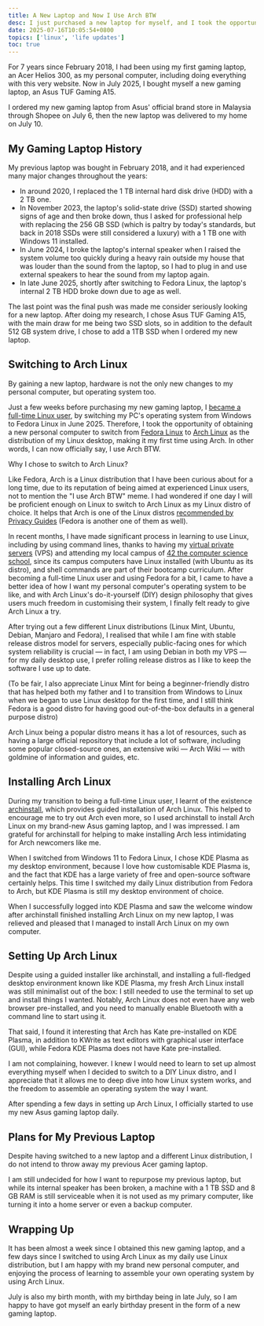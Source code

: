 ```yaml
---
title: A New Laptop and Now I Use Arch BTW
desc: I just purchased a new laptop for myself, and I took the opportunity to start using Arch Linux for the first time.
date: 2025-07-16T10:05:54+0800
topics: ['linux', 'life updates']
toc: true
---
```

For 7 years since February 2018, I had been using my first gaming laptop, an Acer Helios 300, as my personal computer, including doing everything with this very website. Now in July 2025, I bought myself a new gaming laptop, an Asus TUF Gaming A15.

I ordered my new gaming laptop from Asus' official brand store in Malaysia through Shopee on July 6, then the new laptop was delivered to my home on July 10.

## My Gaming Laptop History

My previous laptop was bought in February 2018, and it had experienced many major changes throughout the years:
- In around 2020, I replaced the 1 TB internal hard disk drive (HDD) with a 2 TB one.
- In November 2023, the laptop's solid-state drive (SSD) started showing signs of age and then broke down, thus I asked for professional help with replacing the 256 GB SSD (which is paltry by today's standards, but back in 2018 SSDs were still considered a luxury) with a 1 TB one with Windows 11 installed.
- In June 2024, I broke the laptop's internal speaker when I raised the system volume too quickly during a heavy rain outside my house that was louder than the sound from the laptop, so I had to plug in and use external speakers to hear the sound from my laptop again.
- In late June 2025, shortly after switching to Fedora Linux, the laptop's internal 2 TB HDD broke down due to age as well.

The last point was the final push was made me consider seriously looking for a new laptop. After doing my research, I chose Asus TUF Gaming A15, with the main draw for me being two SSD slots, so in addition to the default 512 GB system drive, I chose to add a 1TB SSD when I ordered my new laptop.

## Switching to Arch Linux

By gaining a new laptop, hardware is not the only new changes to my personal computer, but operating system too.

Just a few weeks before purchasing my new gaming laptop, I [became a full-time Linux user](2025-06-27-migrate-linux-full-time.md), by switching my PC's operating system from Windows to Fedora Linux in June 2025. Therefore, I took the opportunity of obtaining a new personal computer to switch from [Fedora Linux](https://www.fedoraproject.org/) to [Arch Linux](https://archlinux.org/) as the distribution of my Linux desktop, making it my first time using Arch. In other words, I can now officially say, I use Arch BTW.

Why I chose to switch to Arch Linux?

Like Fedora, Arch is a Linux distribution that I have been curious about for a long time, due to its reputation of being aimed at experienced Linux users, not to mention the "I use Arch BTW" meme. I had wondered if one day I will be proficient enough on Linux to switch to Arch Linux as my Linux distro of choice. It helps that Arch is one of the Linux distros [recommended by Privacy Guides](https://www.privacyguides.org/en/desktop/#arch-linux) (Fedora is another one of them as well).

In recent months, I have made significant process in learning to use Linux, including by using command lines, thanks to having my [virtual private servers](2025-05-19-my-vps-arc-began.md) (VPS) and attending my local campus of [42 the computer science school](/topics/42-the-school/), since its campus computers have Linux installed (with Ubuntu as its distro), and shell commands are part of their bootcamp curriculum. After becoming a full-time Linux user and using Fedora for a bit, I came to have a better idea of how I want my personal computer's operating system to be like, and with Arch Linux's do-it-yourself (DIY) design philosophy that gives users much freedom in customising their system, I finally felt ready to give Arch Linux a try.

After trying out a few different Linux distributions (Linux Mint, Ubuntu, Debian, Manjaro and Fedora), I realised that while I am fine with stable release distros model for servers, especially public-facing ones for which system reliability is crucial — in fact, I am using Debian in both my VPS — for my daily desktop use, I prefer rolling release distros as I like to keep the software I use up to date.

(To be fair, I also appreciate Linux Mint for being a beginner-friendly distro that has helped both my father and I to transition from Windows to Linux when we began to use Linux desktop for the first time, and I still think Fedora is a good distro for having good out-of-the-box defaults in a general purpose distro)

Arch Linux being a popular distro means it has a lot of resources, such as having a large official repository that include a lot of software, including some popular closed-source ones, an extensive wiki — Arch Wiki — with goldmine of information and guides, etc.

## Installing Arch Linux

During my transition to being a full-time Linux user, I learnt of the existence [archinstall](https://wiki.archlinux.org/title/Archinstall), which provides guided installation of Arch Linux. This helped to encourage me to try out Arch even more, so I used archinstall to install Arch Linux on my brand-new Asus gaming laptop, and I was impressed. I am grateful for archinstall for helping to make installing Arch less intimidating for Arch newcomers like me.

When I switched from Windows 11 to Fedora Linux, I chose KDE Plasma as my desktop environment, because I love how customisable KDE Plasma is, and the fact that KDE has a large variety of free and open-source software certainly helps. This time I switched my daily Linux distribution from Fedora to Arch, but KDE Plasma is still my desktop environment of choice.

When I successfully logged into KDE Plasma and saw the welcome window after archinstall finished installing Arch Linux on my new laptop, I was relieved and pleased that I managed to install Arch Linux on my own computer.

## Setting Up Arch Linux

Despite using a guided installer like archinstall, and installing a full-fledged desktop environment known like KDE Plasma, my fresh Arch Linux install was still minimalist out of the box: I still needed to use the terminal to set up and install things I wanted. Notably, Arch Linux does not even have any web browser pre-installed, and you need to manually enable Bluetooth with a command line to start using it.

That said, I found it interesting that Arch has Kate pre-installed on KDE Plasma, in addition to KWrite as text editors with graphical user interface (GUI), while Fedora KDE Plasma does not have Kate pre-installed.

I am not complaining, however. I knew I would need to learn to set up almost everything myself when I decided to switch to a DIY Linux distro, and I appreciate that it allows me to deep dive into how Linux system works, and the freedom to assemble an operating system the way I want.

After spending a few days in setting up Arch Linux, I officially started to use my new Asus gaming laptop daily.

## Plans for My Previous Laptop

Despite having switched to a new laptop and a different Linux distribution, I do not intend to throw away my previous Acer gaming laptop.

I am still undecided for how I want to repurpose my previous laptop, but while its internal speaker has been broken, a machine with a 1 TB SSD and 8 GB RAM is still serviceable when it is not used as my primary computer, like turning it into a home server or even a backup computer.

## Wrapping Up

It has been almost a week since I obtained this new gaming laptop, and a few days since I switched to using Arch Linux as my daily use Linux distribution, but I am happy with my brand new personal computer, and enjoying the process of learning to assemble your own operating system by using Arch Linux.

July is also my birth month, with my birthday being in late July, so I am happy to have got myself an early birthday present in the form of a new gaming laptop.
